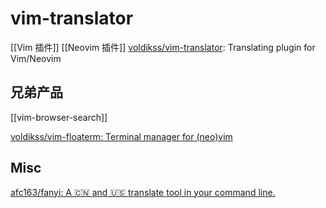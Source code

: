 # vim-translator

[[Vim 插件]]
[[Neovim 插件]]
[voldikss/vim-translator](https://github.com/voldikss/vim-translator): Translating plugin for Vim/Neovim


## 兄弟产品

[[vim-browser-search]]

[voldikss/vim-floaterm: Terminal manager for (neo)vim](https://github.com/voldikss/vim-floaterm)

## Misc


[afc163/fanyi: A 🇨🇳 and 🇺🇸 translate tool in your command line.](https://github.com/afc163/fanyi)

